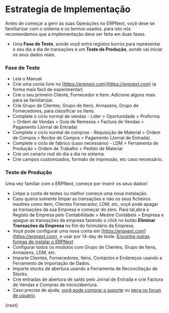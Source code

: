 <!-- add-breadcrumbs -->
# Estrategia de Implementação

Antes de começar a gerir as suas Operações no ERPNext, voçê deve se familiarizar
com o sistema e os termos usados. para isto nós recomendamos que a
implementação deve ser feita em duas fases.

  * Uma **Fase de Teste**, aonde voçê entra registos burros para representar o seu dia a dia de transações e um **Teste de Produção**, aonde vai iniciar os seus dados reais.

### Fase de Teste

  * Leia o Manual
  * Crie uma conta livre no [https://erpnext.com](https://erpnext.com) (a forma mais facil de experimentar).
  * Crie o seu primeiro Cliente, Fornecedor e Item. Adicione alguns mais para se familiarizar.
  * Crie Grupo de Clientes, Grupo de Itens, Armazens, Grupo de Fornecedores, para classificar os Itens.
  * Complete o ciclo normal de vendas - Lider > Oportunidade > Proforma > Ordem de Vendas > Guia de Remessa > Factura de Vendas > Pagamento (Jornal de Entrada)
  * Complete o ciclo normal de compras - Requisição de Material > Ordem de Compra > Recibo de Compra > Pagamento (Jornal de Entrada).
  * Complete o ciclo de fabrico (caso necessário) - LDM > Ferramenta de Produção > Ordem de Trabalho > Pedido de Material
  * Crie um cenario real do dia a dia no sistema.
  * Crie campos customizados, formato de impressão, etc caso necessário.

### Teste de Produção

Uma vez familiar com o ERPNext, começe por inserir os seus dados!

  * Limpe a conta de testes ou melhor começe uma nova instalação.
  * Caso queira somente limpar as transações e não os seus ficheiros mestres como Item, Clientes Fornecedor, LDM, etc, voçê pode apagar as transações da sua Empresa e começar do zero. Para tal,abra o Registo de Empresa pelo Contabilidade > Mestre Contábeis > Empresa e apague as transações da empresa fazendo o click no botão **Eliminar Transações da Empresa** no fim do formulário da Empresa.
  * Voçê pode configurar uma nova conta em [https://erpnext.com](https://erpnext.com), e usar por 14-day de teste. [Encontre outras formas de instalar o ERPNext](iniciando-com-erpnext)
  * Configurar todos os modulos com Grupo de Clientes, Grupo de Itens, Armazens, LDM, etc.
  * Importe Clientes, Fornecedores, Itens, Contactos e Endereços usando a Ferramento de Importação de Dados.
  * Importe stocks de abertura usando a Ferramenta de Reconciliação de Stocks.
  * Crie entradas de abertura de saldo pelo Jornal de Entrada e crie Factura de Vendas e Compras de inicio/abertura.
  * Caso precise de ajuda, [voçê pode comprar o suporte](https://erpnext.com/pricing) ou [peça no forum de usuário](https://discuss.erpnext.com).

{next}
